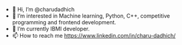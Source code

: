 - 👋 Hi, I’m @charudadhich
- 👀 I’m interested in Machine learning, Python, C++, competitive programming and frontend development.
- 🌱 I’m currently IBMI developer.
- 📫 How to reach me https://www.linkedin.com/in/charu-dadhich/

<!---
charudadhich/charudadhich is a ✨ special ✨ repository because its `README.md` (this file) appears on your GitHub profile.
You can click the Preview link to take a look at your changes.
--->
